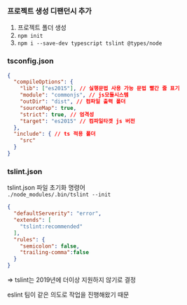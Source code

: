 ### 프로젝트 생성 디팬던시 추가

1. 프로젝트 폴더 생성
2. `npm init`
3. `npm i --save-dev typescript tslint @types/node`


### tsconfig.json
```json
{
  "compileOptions": {
    "lib": ["es2015"], // 실행문법 사용 가능 문법 빨간 줄 표기
    "module": "commonjs", // js모듈시스템
    "outDir": "dist", // 컴파일 출력 폴더
    "sourceMap": true,  
    "strict": true, // 엄격성
    "target": "es2015" // 컴파일타겟 js 버전
  },
  "include": { // ts 적용 폴더
    "src" 
  }
}
```

### tslint.json
tslint.json 파일 초기화 명령어 <br>
`./node_modules/.bin/tslint --init`
```json
{
  "defaultServerity": "error",
  "extends": [
    "tslint:recommended"
  ],
  "rules": {
    "semicolon": false,
    "trailing-comma":false
  }
}
```
=> tslint는 2019년에 더이상 지원하지 않기로 결정

eslint 팀이 같은 의도로 작업을 진행해왔기 때문



